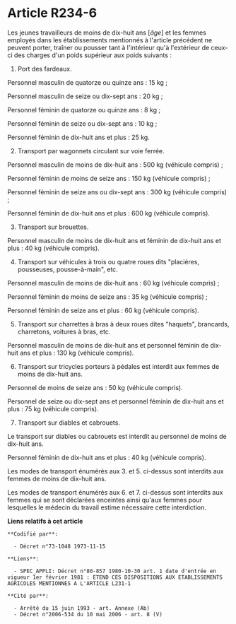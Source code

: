 # Article R234-6

Les jeunes travailleurs de moins de dix-huit ans [*âge*] et les femmes employés dans les établissements mentionnés à
l'article précédent ne peuvent porter, traîner ou pousser tant à l'intérieur qu'à l'extérieur de ceux-ci des charges d'un
poids supérieur aux poids suivants :

1. Port des fardeaux.

Personnel masculin de quatorze ou quinze ans : 15 kg ;

Personnel masculin de seize ou dix-sept ans : 20 kg ;

Personnel féminin de quatorze ou quinze ans : 8 kg ;

Personnel féminin de seize ou dix-sept ans : 10 kg ;

Personnel féminin de dix-huit ans et plus : 25 kg.

2. Transport par wagonnets circulant sur voie ferrée.

Personnel masculin de moins de dix-huit ans : 500 kg (véhicule compris) ;

Personnel féminin de moins de seize ans : 150 kg (véhicule compris) ;

Personnel féminin de seize ans ou dix-sept ans : 300 kg (véhicule compris) ;

Personnel féminin de dix-huit ans et plus : 600 kg (véhicule compris).

3. Transport sur brouettes.

Personnel masculin de moins de dix-huit ans et féminin de dix-huit ans et plus : 40 kg (véhicule compris).

4. Transport sur véhicules à trois ou quatre roues dits "placières, pousseuses, pousse-à-main", etc.

Personnel masculin de moins de dix-huit ans : 60 kg (véhicule compris) ;

Personnel féminin de moins de seize ans : 35 kg (véhicule compris) ;

Personnel féminin de seize ans et plus : 60 kg (véhicule compris).

5. Transport sur charrettes à bras à deux roues dites "haquets", brancards, charretons, voitures à bras, etc.

Personnel masculin de moins de dix-huit ans et personnel féminin de dix-huit ans et plus : 130 kg (véhicule compris).

6. Transport sur tricycles porteurs à pédales est interdit aux femmes de moins de dix-huit ans.

Personnel de moins de seize ans : 50 kg (véhicule compris).

Personnel de seize ou dix-sept ans et personnel féminin de dix-huit ans et plus : 75 kg (véhicule compris).

7. Transport sur diables et cabrouets.

Le transport sur diables ou cabrouets est interdit au personnel de moins de dix-huit ans.

Personnel féminin de dix-huit ans et plus : 40 kg (véhicule compris).

Les modes de transport énumérés aux 3. et 5. ci-dessus sont interdits aux femmes de moins de dix-huit ans.

Les modes de transport énumérés aux 6. et 7. ci-dessus sont interdits aux femmes qui se sont déclarées enceintes ainsi qu'aux
femmes pour lesquelles le médecin du travail estime nécessaire cette interdiction.

**Liens relatifs à cet article**

	**Codifié par**:

	  - Décret n°73-1048 1973-11-15

	**Liens**:

	  - SPEC_APPLI: Décret n°80-857 1980-10-30 art. 1 date d'entrée en vigueur 1er février 1981 : ETEND CES DISPOSITIONS AUX ETABLISSEMENTS AGRICOLES MENTIONNES A L'ARTICLE L231-1

	**Cité par**:

	  - Arrêté du 15 juin 1993 - art. Annexe (Ab)
	  - Décret n°2006-534 du 10 mai 2006 - art. 8 (V)
